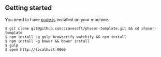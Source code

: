 ## Getting started

You need to have [node.js](http://nodejs.org/) installed on your machine.

  ```
  $ git clone git@github.com:cravesoft/phaser-template.git && cd phaser-template
  $ npm install -g gulp browserify watchify && npm install
  $ npm install -g bower && bower install
  $ gulp
  $ open http://localhost:9000
  ```
